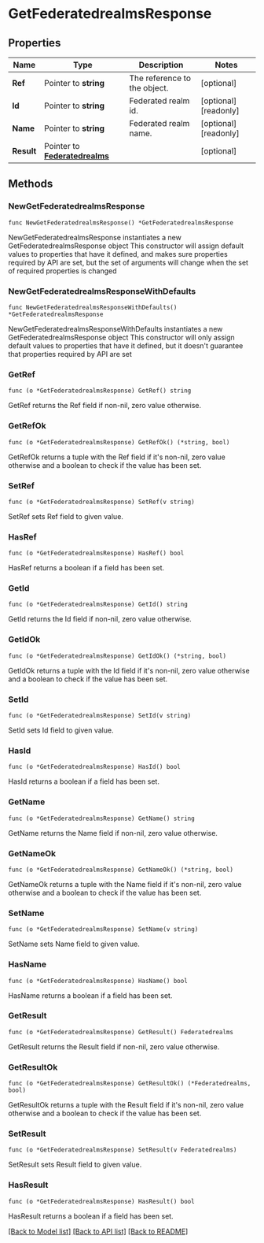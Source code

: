 # GetFederatedrealmsResponse

## Properties

Name | Type | Description | Notes
------------ | ------------- | ------------- | -------------
**Ref** | Pointer to **string** | The reference to the object. | [optional] 
**Id** | Pointer to **string** | Federated realm id. | [optional] [readonly] 
**Name** | Pointer to **string** | Federated realm name. | [optional] [readonly] 
**Result** | Pointer to [**Federatedrealms**](Federatedrealms.md) |  | [optional] 

## Methods

### NewGetFederatedrealmsResponse

`func NewGetFederatedrealmsResponse() *GetFederatedrealmsResponse`

NewGetFederatedrealmsResponse instantiates a new GetFederatedrealmsResponse object
This constructor will assign default values to properties that have it defined,
and makes sure properties required by API are set, but the set of arguments
will change when the set of required properties is changed

### NewGetFederatedrealmsResponseWithDefaults

`func NewGetFederatedrealmsResponseWithDefaults() *GetFederatedrealmsResponse`

NewGetFederatedrealmsResponseWithDefaults instantiates a new GetFederatedrealmsResponse object
This constructor will only assign default values to properties that have it defined,
but it doesn't guarantee that properties required by API are set

### GetRef

`func (o *GetFederatedrealmsResponse) GetRef() string`

GetRef returns the Ref field if non-nil, zero value otherwise.

### GetRefOk

`func (o *GetFederatedrealmsResponse) GetRefOk() (*string, bool)`

GetRefOk returns a tuple with the Ref field if it's non-nil, zero value otherwise
and a boolean to check if the value has been set.

### SetRef

`func (o *GetFederatedrealmsResponse) SetRef(v string)`

SetRef sets Ref field to given value.

### HasRef

`func (o *GetFederatedrealmsResponse) HasRef() bool`

HasRef returns a boolean if a field has been set.

### GetId

`func (o *GetFederatedrealmsResponse) GetId() string`

GetId returns the Id field if non-nil, zero value otherwise.

### GetIdOk

`func (o *GetFederatedrealmsResponse) GetIdOk() (*string, bool)`

GetIdOk returns a tuple with the Id field if it's non-nil, zero value otherwise
and a boolean to check if the value has been set.

### SetId

`func (o *GetFederatedrealmsResponse) SetId(v string)`

SetId sets Id field to given value.

### HasId

`func (o *GetFederatedrealmsResponse) HasId() bool`

HasId returns a boolean if a field has been set.

### GetName

`func (o *GetFederatedrealmsResponse) GetName() string`

GetName returns the Name field if non-nil, zero value otherwise.

### GetNameOk

`func (o *GetFederatedrealmsResponse) GetNameOk() (*string, bool)`

GetNameOk returns a tuple with the Name field if it's non-nil, zero value otherwise
and a boolean to check if the value has been set.

### SetName

`func (o *GetFederatedrealmsResponse) SetName(v string)`

SetName sets Name field to given value.

### HasName

`func (o *GetFederatedrealmsResponse) HasName() bool`

HasName returns a boolean if a field has been set.

### GetResult

`func (o *GetFederatedrealmsResponse) GetResult() Federatedrealms`

GetResult returns the Result field if non-nil, zero value otherwise.

### GetResultOk

`func (o *GetFederatedrealmsResponse) GetResultOk() (*Federatedrealms, bool)`

GetResultOk returns a tuple with the Result field if it's non-nil, zero value otherwise
and a boolean to check if the value has been set.

### SetResult

`func (o *GetFederatedrealmsResponse) SetResult(v Federatedrealms)`

SetResult sets Result field to given value.

### HasResult

`func (o *GetFederatedrealmsResponse) HasResult() bool`

HasResult returns a boolean if a field has been set.


[[Back to Model list]](../README.md#documentation-for-models) [[Back to API list]](../README.md#documentation-for-api-endpoints) [[Back to README]](../README.md)


